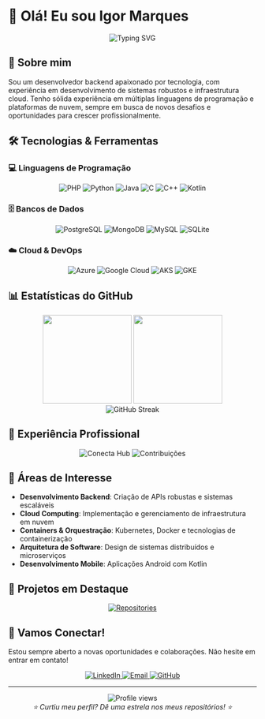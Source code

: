 # 👋 Olá! Eu sou Igor Marques

<div align="center">
  <img src="https://readme-typing-svg.herokuapp.com?font=Fira+Code&pause=1000&color=2E96F7&center=true&vCenter=true&width=435&lines=Desenvolvedor+Backend;Especialista+em+Cloud+Computing;Apaixonado+por+Tecnologia" alt="Typing SVG" />
</div>

## 🚀 Sobre mim

Sou um desenvolvedor backend apaixonado por tecnologia, com experiência em desenvolvimento de sistemas robustos e infraestrutura cloud. Tenho sólida experiência em múltiplas linguagens de programação e plataformas de nuvem, sempre em busca de novos desafios e oportunidades para crescer profissionalmente.

## 🛠️ Tecnologias & Ferramentas

### 💻 Linguagens de Programação
<div align="center">
  <img src="https://img.shields.io/badge/PHP-777BB4?style=for-the-badge&logo=php&logoColor=white" alt="PHP"/>
  <img src="https://img.shields.io/badge/Python-3776AB?style=for-the-badge&logo=python&logoColor=white" alt="Python"/>
  <img src="https://img.shields.io/badge/Java-ED8B00?style=for-the-badge&logo=openjdk&logoColor=white" alt="Java"/>
  <img src="https://img.shields.io/badge/C-00599C?style=for-the-badge&logo=c&logoColor=white" alt="C"/>
  <img src="https://img.shields.io/badge/C%2B%2B-00599C?style=for-the-badge&logo=c%2B%2B&logoColor=white" alt="C++"/>
  <img src="https://img.shields.io/badge/Kotlin-0095D5?style=for-the-badge&logo=kotlin&logoColor=white" alt="Kotlin"/>
</div>

### 🗄️ Bancos de Dados
<div align="center">
  <img src="https://img.shields.io/badge/PostgreSQL-316192?style=for-the-badge&logo=postgresql&logoColor=white" alt="PostgreSQL"/>
  <img src="https://img.shields.io/badge/MongoDB-4EA94B?style=for-the-badge&logo=mongodb&logoColor=white" alt="MongoDB"/>
  <img src="https://img.shields.io/badge/MySQL-00000F?style=for-the-badge&logo=mysql&logoColor=white" alt="MySQL"/>
  <img src="https://img.shields.io/badge/SQLite-07405E?style=for-the-badge&logo=sqlite&logoColor=white" alt="SQLite"/>
</div>

### ☁️ Cloud & DevOps
<div align="center">
  <img src="https://img.shields.io/badge/Microsoft_Azure-0089D0?style=for-the-badge&logo=microsoft-azure&logoColor=white" alt="Azure"/>
  <img src="https://img.shields.io/badge/Google_Cloud-4285F4?style=for-the-badge&logo=google-cloud&logoColor=white" alt="Google Cloud"/>
  <img src="https://img.shields.io/badge/AKS-0078D4?style=for-the-badge&logo=microsoftazure&logoColor=white" alt="AKS"/>
  <img src="https://img.shields.io/badge/GKE-4285F4?style=for-the-badge&logo=googlekubernetesengine&logoColor=white" alt="GKE"/>
</div>

## 📊 Estatísticas do GitHub

<div align="center">
  <img height="180em" src="https://github-readme-stats.vercel.app/api?username=IgoorMarques&show_icons=true&theme=tokyonight&include_all_commits=true&count_private=true"/>
  <img height="180em" src="https://github-readme-stats.vercel.app/api/top-langs/?username=IgoorMarques&layout=compact&langs_count=7&theme=tokyonight&count_private=true"/>
</div>

<div align="center">
  <img src="https://github-readme-streak-stats.herokuapp.com/?user=IgoorMarques&theme=tokyonight" alt="GitHub Streak"/>
</div>

## 💼 Experiência Profissional

<div align="center">
  <img src="https://img.shields.io/badge/Conecta_Hub-Desenvolvedor-2E96F7?style=for-the-badge&logo=office&logoColor=white" alt="Conecta Hub"/>
  <img src="https://img.shields.io/badge/Contribuições_Ativas-Organizações-00D26A?style=for-the-badge&logo=github&logoColor=white" alt="Contribuições"/>
</div>

## 🎯 Áreas de Interesse

- **Desenvolvimento Backend**: Criação de APIs robustas e sistemas escaláveis
- **Cloud Computing**: Implementação e gerenciamento de infraestrutura em nuvem
- **Containers & Orquestração**: Kubernetes, Docker e tecnologias de containerização
- **Arquitetura de Software**: Design de sistemas distribuídos e microserviços
- **Desenvolvimento Mobile**: Aplicações Android com Kotlin

## 🌟 Projetos em Destaque

<div align="center">
  <a href="https://github.com/IgoorMarques?tab=repositories">
    <img src="https://img.shields.io/badge/Veja_Meus_Repositórios-100000?style=for-the-badge&logo=github&logoColor=white" alt="Repositories"/>
  </a>
</div>

## 🤝 Vamos Conectar!

Estou sempre aberto a novas oportunidades e colaborações. Não hesite em entrar em contato!

<div align="center">
  <a href="https://www.linkedin.com/in/igor-marques-41018b1b5" target="_blank">
    <img src="https://img.shields.io/badge/LinkedIn-0077B5?style=for-the-badge&logo=linkedin&logoColor=white" alt="LinkedIn"/>
  </a>
  <a href="mailto:igor@example.com">
    <img src="https://img.shields.io/badge/Email-D14836?style=for-the-badge&logo=gmail&logoColor=white" alt="Email"/>
  </a>
  <a href="https://github.com/IgoorMarques">
    <img src="https://img.shields.io/badge/GitHub-100000?style=for-the-badge&logo=github&logoColor=white" alt="GitHub"/>
  </a>
</div>

---

<div align="center">
  <img src="https://komarev.com/ghpvc/?username=IgoorMarques&color=blue&style=flat-square&label=Visitantes" alt="Profile views"/>
</div>

<div align="center">
  <i>⭐ Curtiu meu perfil? Dê uma estrela nos meus repositórios! ⭐</i>
</div>
